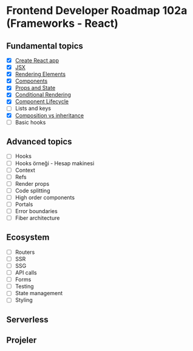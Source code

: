 # Frontend Developer Roadmap 102a (Frameworks - React)

## Fundamental topics

- [x] [Create React app](create-react-app/)
- [x] [JSX](jsx/)
- [x] [Rendering Elements](rendering-elements/)
- [x] [Components](components/) 
- [x] [Props and State](props-and-state/)
- [x] [Conditional Rendering](conditional-rendering/)
- [x] [Component Lifecycle](component-lifecycle)
- [ ] Lists and keys
- [x] [Composition vs inheritance](composition-vs-inheritance)
- [ ] Basic hooks

## Advanced topics

- [ ] Hooks
- [ ] Hooks örneği - Hesap makinesi
- [ ] Context
- [ ] Refs
- [ ] Render props
- [ ] Code splitting
- [ ] High order components
- [ ] Portals
- [ ] Error boundaries
- [ ] Fiber architecture

## Ecosystem

- [ ] Routers
- [ ] SSR
- [ ] SSG
- [ ] API calls
- [ ] Forms
- [ ] Testing
- [ ] State management
- [ ] Styling

## Serverless

## Projeler
